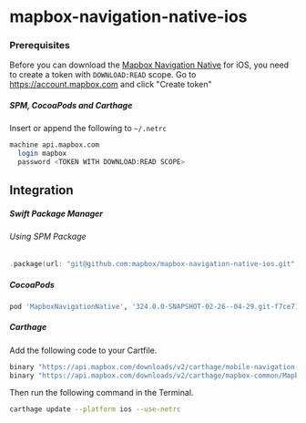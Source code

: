 # mapbox-navigation-native-ios

### Prerequisites

Before you can download the [Mapbox Navigation Native](https://github.com/mapbox/mapbox-navigation-native) for iOS, you need to create a token with `DOWNLOAD:READ` scope.
Go to https://account.mapbox.com and click "Create token"

##### SPM, CocoaPods and Carthage
Insert or append the following to `~/.netrc`

```bash
machine api.mapbox.com
  login mapbox
  password <TOKEN WITH DOWNLOAD:READ SCOPE>
```

## Integration

##### Swift Package Manager

###### Using SPM Package

```swift
.package(url: "git@github.com:mapbox/mapbox-navigation-native-ios.git", from: "324.0.0-SNAPSHOT-02-26--04-29.git-f7ce714-SNAPSHOT.0226T1500Z.87e6cf8"),
```

##### CocoaPods

```ruby
pod 'MapboxNavigationNative', '324.0.0-SNAPSHOT-02-26--04-29.git-f7ce714-SNAPSHOT.0226T1500Z.87e6cf8'
```

##### Carthage

Add the following code to your Cartfile.

```bash
binary "https://api.mapbox.com/downloads/v2/carthage/mobile-navigation-native/MapboxNavigationNative.json" == 324.0.0-SNAPSHOT-02-26--04-29.git-f7ce714-SNAPSHOT.0226T1500Z.87e6cf8
binary "https://api.mapbox.com/downloads/v2/carthage/mapbox-common/MapboxCommon-ios.json" == 24.11.0-SNAPSHOT-02-26--04-29.git-f7ce714
```

Then run the following command in the Terminal.
```bash
carthage update --platform ios --use-netrc
```
